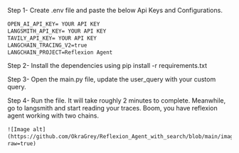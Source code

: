 Step 1- Create .env file and paste the below Api Keys and Configurations.

    OPEN_AI_API_KEY= YOUR API KEY
    LANGSMITH_API_KEY= YOUR API KEY
    TAVILY_API_KEY= YOUR API KEY
    LANGCHAIN_TRACING_V2=true
    LANGCHAIN_PROJECT=Reflexion Agent

Step 2- Install the dependencies using
    pip install -r requirements.txt

Step 3- Open the main.py file, update the user_query with your custom query.

Step 4- Run the file. It will take roughly 2 minutes to complete.
    Meanwhile, go to langsmith and start reading your traces.
    Boom, you have reflexion agent working with two chains.

    ![Image alt](https://github.com/OkraGrey/Reflexion_Agent_with_search/blob/main/image.png?raw=true)
